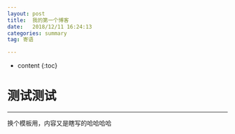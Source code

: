 ```yaml
---
layout: post
title:  我的第一个博客
date:   2018/12/11 16:24:13 
categories: summary
tag: 寄语

---
```


* content
{:toc}  
  



测试测试
=====
----
换个模板用，内容又是瞎写的哈哈哈哈